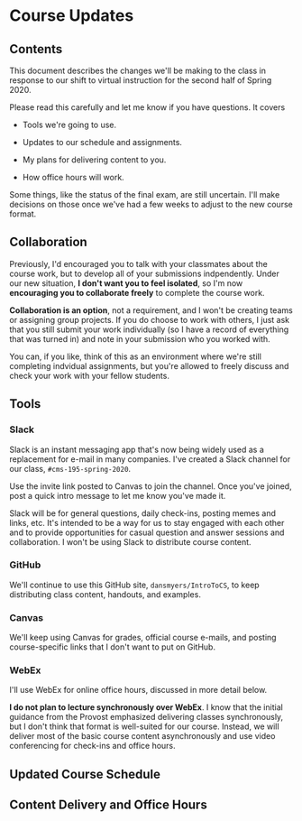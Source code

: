 # Course Updates

## Contents

This document describes the changes we'll be making to the class in response to our shift to virtual instruction for the second half of
Spring 2020.

Please read this carefully and let me know if you have questions. It covers

- Tools we're going to use.

- Updates to our schedule and assignments.

- My plans for delivering content to you.

- How office hours will work.

Some things, like the status of the final exam, are still uncertain. I'll make decisions on those once we've had a few weeks to adjust to
the new course format.

## Collaboration

Previously, I'd encouraged you to talk with your classmates about the course work, but to develop all of your submissions indpendently.
Under our new situation, **I don't want you to feel isolated**, so I'm now **encouraging you to collaborate freely** to complete the
course work.

**Collaboration is an option**, not a requirement, and I won't be creating teams or assigning group projects. If you do choose to
work with others, I just ask that you still submit your work individually (so I have a record of everything that was turned in)
and note in your submission who you worked with.

You can, if you like, think of this as an environment where we're still completing indvidual assignments, but you're allowed to
freely discuss and check your work with your fellow students.

## Tools

### Slack

Slack is an instant messaging app that's now being widely used as a replacement for e-mail in many companies. I've created a Slack
channel for our class, `#cms-195-spring-2020`.

Use the invite link posted to Canvas to join the channel. Once you've joined, post a quick intro message to let me know you've made it.

Slack will be for general questions, daily check-ins, posting memes and links, etc. It's intended to be a way for us to stay engaged
with each other and to provide opportunities for casual question and answer sessions and collaboration. I won't be using Slack to 
distribute course content.

### GitHub

We'll continue to use this GitHub site, `dansmyers/IntroToCS`, to keep distributing class content, handouts, and examples.

### Canvas

We'll keep using Canvas for grades, official course e-mails, and posting course-specific links that I don't want to put on GitHub.

### WebEx

I'll use WebEx for online office hours, discussed in more detail below.

**I do not plan to lecture synchronously over WebEx**. I know that the initial guidance from the Provost emphasized delivering classes synchronously, but I don't think that format is well-suited for our course. Instead, we will deliver most of the basic course content
asynchronously and use video conferencing for check-ins and office hours.

## Updated Course Schedule



## Content Delivery and Office Hours



